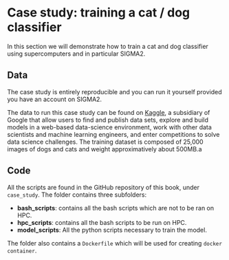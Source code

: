 # Case study: training a cat / dog classifier

In this section we will demonstrate how to train a cat and dog classifier using supercomputers and in particular SIGMA2.

## Data 

The case study is entirely reproducible and you can run it yourself provided you have an account on SIGMA2. 

The data to run this case study can be found on [Kaggle](https://www.kaggle.com/competitions/dogs-vs-cats/data?select=train.zip), a subsidiary of Google that allow users to find and publish data sets, explore and build models in a web-based data-science environment, work with other data scientists and machine learning engineers, and enter competitions to solve data science challenges. The training dataset is composed of 25,000 images of dogs and cats and weight approximatively about 500MB.a 

## Code 

All the scripts are found in the GitHub repository of this book, under `case_study`. The folder contains three subfolders:

- **bash_scripts**: contains all the bash scripts which are not to be ran on HPC.
- **hpc_scripts**: contains all the bash scripts to be run on HPC.
- **model_scripts**: All the python scripts necessary to train the model.

The folder also contains a `Dockerfile` which will be used for creating `docker container`.
